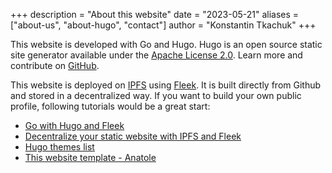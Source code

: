 +++
description = "About this website"
date = "2023-05-21"
aliases = ["about-us", "about-hugo", "contact"]
author = "Konstantin Tkachuk"
+++

This website is developed with Go and Hugo. Hugo is an open source static site generator available under the [Apache License 2.0](https://github.com/gohugoio/hugo/blob/master/LICENSE). Learn more and contribute on [GitHub](https://github.com/gohugoio).

This website is deployed on [IPFS](https://ipfs.io) using [Fleek](https://fleek.co). It is built directly from Github and stored in a decentralized way. If you want to build your own public profile, following tutorials would be a great start:

- [Go with Hugo and Fleek](https://blog.fleek.co/posts/go-with-hugo-and-fleek/)
- [Decentralize your static website with IPFS and Fleek](https://www.zalla.io/articles/decentralize-your-static-hugo-site-with-ipfs-and-fleek/)
- [Hugo themes list](https://themes.gohugo.io/)
- [This website template - Anatole](https://themes.gohugo.io/themes/anatole/#demo)

<!--
Hugo supports TOML, YAML and JSON data file types, Markdown and HTML content files and uses shortcodes to add rich content. Other notable features are taxonomies, multilingual mode, image processing, custom output formats, HTML/CSS/JS minification and support for Sass SCSS workflows.

Hugo makes use of a variety of open source projects including:

- https://github.com/yuin/goldmark
- https://github.com/alecthomas/chroma
- https://github.com/muesli/smartcrop
- https://github.com/spf13/cobra
- https://github.com/spf13/viper

Hugo is ideal for blogs, corporate websites, creative portfolios, online magazines, single page applications or even a website with thousands of pages.

Hugo is for people who want to hand code their own website without worrying about setting up complicated runtimes, dependencies and databases.

Websites built with Hugo are extremely fast, secure and can be deployed anywhere including, AWS, GitHub Pages, Heroku, Netlify and any other hosting provider. 
-->
